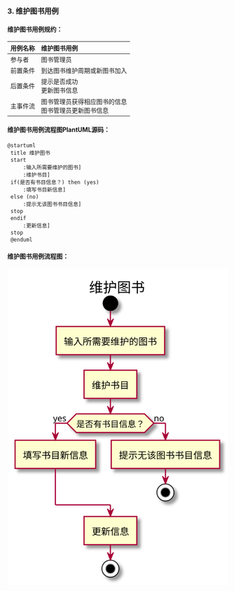 ### 3. 维护图书用例
#### 维护图书用例规约：
|  用例名称 |      维护图书用例  |
|:-------|:-------------|
|  参与者 |      图书管理员  |
|前置条件|到达图书维护周期或新图书加入 |
|后置条件|提示是否成功<br>更新图书信息 |
|主事件流|图书管理员获得相应图书的信息<br>图书管理员更新图书信息 |


#### 维护图书用例流程图PlantUML源码：
```
@startuml
 title 维护图书
 start
     :输入所需要维护的图书]
     :维护书目]
 if(是否有书目信息？) then (yes)
     :填写书目新信息]
 else (no)
     :提示无该图书书目信息]
 stop
 endif
     :更新信息]
 stop
 @enduml
```
#### 维护图书用例流程图：
![](usecase3.svg)